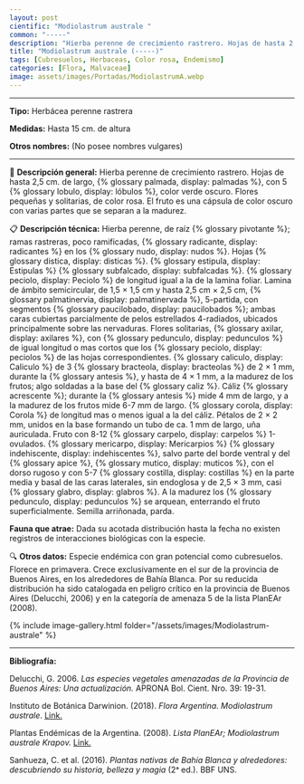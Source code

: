 ```yaml
---
layout: post
cientific: "Modiolastrum australe "
common: "-----"
description: "Hierba perenne de crecimiento rastrero. Hojas de hasta 2,5 cm. de largo, palmadas, con 5 lóbulos, color verde oscuro. Flores pequeñas y solitarias, de color rosa. El fruto es una cápsula de color oscuro con varias partes que se separan a la madurez."
title: "Modiolastrum australe (-----)"
tags: [Cubresuelos, Herbaceas, Color rosa, Endemismo]
categories: [Flora, Malvaceae]
image: assets/images/Portadas/ModiolastrumA.webp
---
```


***

**Tipo:** Herbácea perenne rastrera

**Medidas:** Hasta 15 cm. de altura

**Otros nombres:** (No posee nombres vulgares)

***

🌱 **Descripción general:** Hierba perenne de crecimiento rastrero. Hojas de hasta 2,5 cm. de largo, {% glossary palmada, display: palmadas %}, con 5 {% glossary lobulo, display: lóbulos %}, color verde oscuro. Flores pequeñas y solitarias, de color rosa. El fruto es una cápsula de color oscuro con varias partes que se separan a la madurez.

📋 **Descripción técnica:** Hierba perenne, de raíz {% glossary pivotante %}; ramas rastreras, poco ramificadas, {% glossary radicante, display: radicantes %} en los {% glossary nudo, display: nudos %}. Hojas {% glossary distica, display: disticas %}. {% glossary estipula, display: Estipulas %} {% glossary subfalcado, display: subfalcadas %}. {% glossary peciolo, display: Peciolo %} de longitud igual a la de la lamina foliar. Lamina de ámbito semicircular, de 1,5 × 1,5 cm y hasta 2,5 cm × 2,5 cm, {% glossary palmatinervia, display: palmatinervada %}, 5-partida, con segmentos {% glossary paucilobado, display: paucilobados %}; ambas caras cubiertas parcialmente de pelos estrellados 4-radiados, ubicados principalmente sobre las nervaduras. Flores solitarias, {% glossary axilar, display: axilares %}, con {% glossary pedunculo, display: pedunculos %} de igual longitud o mas cortos que los {% glossary peciolo, display: peciolos %} de las hojas correspondientes. {% glossary caliculo, display: Caliculo %} de 3 {% glossary bracteola, display: bracteolas %} de 2 × 1 mm, durante la {% glossary antesis %}, y hasta de 4 × 1 mm, a la madurez de los frutos; algo soldadas a la base del {% glossary caliz %}. Cáliz {% glossary acrescente %}; durante la {% glossary antesis %} mide 4 mm de largo, y a la madurez de los frutos mide 6-7 mm de largo. {% glossary corola, display: Corola %} de longitud mas o menos igual a la del cáliz. Pétalos de 2 × 2 mm, unidos en la base formando un tubo de ca. 1 mm de largo, uña auriculada. Fruto con 8-12 {% glossary carpelo, display: carpelos %} 1-ovulados. {% glossary mericarpo, display: Mericarpios %} {% glossary indehiscente, display: indehiscentes %}, salvo parte del borde ventral y del {% glossary apice %}, {% glossary mutico, display: muticos %}, con el dorso rugoso y con 5-7 {% glossary costilla, display: costillas %} en la parte media y basal de las caras laterales, sin endoglosa y de 2,5 × 3 mm, casi {% glossary glabro, display: glabros %}. A la madurez los {% glossary pedunculo, display: pedunculos %} se arquean, enterrando el fruto superficialmente. Semilla arriñonada, parda.

**Fauna que atrae:** Dada su acotada distribución hasta la fecha no existen registros de interacciones biológicas con la especie. 

🔍 **Otros datos:** Especie endémica con gran potencial como cubresuelos. Florece en primavera. Crece exclusivamente en el sur de la provincia de Buenos Aires, en los alrededores de Bahía Blanca. Por su reducida distribución ha sido catalogada en peligro crítico en la provincia de Buenos Aires (Delucchi, 2006) y en la categoría de amenaza 5 de la lista PlanEAr (2008).

 {% include image-gallery.html folder="/assets/images/Modiolastrum-australe" %}

***

**Bibliografía:**

Delucchi, G. 2006. *Las especies vegetales amenazadas de la Provincia de Buenos Aires: Una actualización.* APRONA Bol. Cient. Nro. 39: 19-31.

Instituto de Botánica Darwinion. (2018). *Flora Argentina. Modiolastrum australe*. [Link.](https://buscador.floraargentina.edu.ar/species/details/15421)

Plantas Endémicas de la Argentina. (2008). *Lista PlanEAr; Modiolastrum australe Krapov.* [Link.](https://planear.uns.edu.ar/index.php?item=especie&accion=ver_ficha&id=29243)

Sanhueza, C. et al. (2016). *Plantas nativas de Bahía Blanca y alrededores: descubriendo su historia, belleza y magia* (2ᵃ ed.). BBF UNS.
